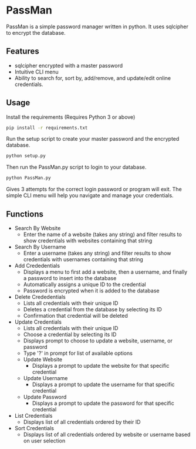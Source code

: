 # PassMan
PassMan is a simple password manager written in python. It uses sqlcipher to encrypt the database. 

## Features
- sqlcipher encrypted with a master password
- Intuitive CLI menu
- Ability to search for, sort by, add/remove, and update/edit online credentials.

## Usage

Install the requirements (Requires Python 3 or above)

``` sh
pip install -r requirements.txt
```

Run the setup script to create your master password and the encrypted database.
``` sh
python setup.py
```
Then run the PassMan.py script to login to your database.

``` sh
python PassMan.py
```

Gives 3 attempts for the correct login password or program will exit.
The simple CLI menu will help you navigate and manage your credentials.

## Functions
 - Search By Website
    + Enter the name of a website (takes any string) and filter results to show credentials with websites containing that string
 - Search By Username
    + Enter a username (takes any string) and filter results to show credentials with usernames containing that string
 - Add Crededentials
    + Displays a menu to first add a website, then a username, and finally a password to insert into the database
    + Automatically assigns a unique ID to the credential
    + Password is encrypted when it is added to the database
 - Delete Crededentials
    + Lists all credentials with their unique ID
    + Deletes a credential from the database by selecting its ID
    + Confirmation that credential will be deleted
 - Update Credentials
    + Lists all credentials with their unique ID
    + Choose a credential by selecting its ID
    + Displays prompt to choose to update a website, username, or password
    + Type '?' in prompt for list of available options
    - Update Website
        + Displays a prompt to update the website for that specific credential
    - Update Username
        + Displays a prompt to update the username for that specific credential
    - Update Password
        + Displays a prompt to update the password for that specific credential
 - List Credentials
    + Displays list of all credentials ordered by their ID
 - Sort Credentials
    + Displays list of all credentials ordered by website or username based on user selection
